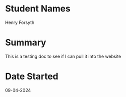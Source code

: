 # Student Names 
Henry Forsyth

# Summary
This is a testing doc to see if I can pull it into the website

# Date Started
09-04-2024

